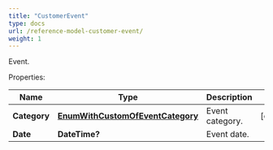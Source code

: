 ```yaml
---
title: "CustomerEvent"
type: docs
url: /reference-model-customer-event/
weight: 1
---
```

Event.             

Properties:

Name | Type | Description | Notes
---- | ---- | ----------- | -----
**Category** | [**EnumWithCustomOfEventCategory**](/email/reference-model-enum-with-custom-of-event-category/) | Event category.              | [optional] 
**Date** | **DateTime?** | Event date.              | 


